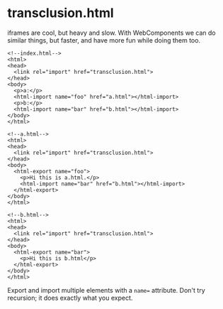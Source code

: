 # transclusion.html

iframes are cool, but heavy and slow. With WebComponents we can do similar things, but faster, and have more fun while doing them too.

```
<!--index.html-->
<html>
<head>
  <link rel="import" href="transclusion.html">
</head>
<body>
  <p>a:</p>
  <html-import name="foo" href="a.html"></html-import>
  <p>b:</p>
  <html-import name="bar" href="b.html"></html-import>
</body>
</html>
```

```
<!--a.html-->
<html>
<head>
  <link rel="import" href="transclusion.html">
</head>
<body>
  <html-export name="foo">
    <p>Hi this is a.html.</p>
    <html-import name="bar" href="b.html"></html-import>
  </html-export>
</body>
</html>
```

```
<!--b.html-->
<html>
<head>
  <link rel="import" href="transclusion.html">
</head>
<body>
  <html-export name="bar">
    <p>Hi this is b.html</p>
  </html-export>
</body>
</html>
```

Export and import multiple elements with a `name=` attribute.
Don't try recursion; it does exactly what you expect.
